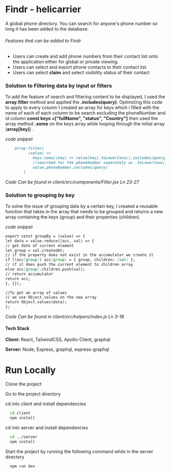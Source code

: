 # Findr - helicarrier

A global phone directory. You can search for anyone's phone number so long it has been added to the database.

###### Features that can be added to Findr

- Users can create and add phone numbers from their contact list onto the application either for global or private viewing.
- Users can select and export phone contacts to their contact list.
- Users can select **claim** and select visibility status of their contact

### Solution to Filtering data by input or filters

To add the feature of search and filtering content to be displayed, I used the **array.filter** method and applied the **.includes(query)**. Optimizing this code to apply to every column I created an array for keys which i filled with the name of each of each column to be search excluding the phoneNumber and id column **const keys =["fullName", "status", "Country"]** then used the array method **.some** on the keys array while looping through the initial array (**array[key]**) .

_code snippet_

```markdown
    array.filter(
          (value) =>
            keys.some((key) => value[key].toLowerCase().includes(query)) ||
            //searched for the phoneNumber seperately as .toLowerCase() does not apply to numbers
            value.phoneNumber.includes(query)
        )
```

_Code Can be found in client/src/components/Filter.jsx Ln 23-27_

### Solution to grouping by key

To solve the issue of grouping data by a certain key, I created a reusable function that takes in the array that needs to be grouped and returns a new array containing the keys (group) and their properties (children).

_code snippet_

```markdown
export const groupBy = (value) => {
let data = value.reduce((acc, val) => {
// get date of current element
let group = val.createdAt;
// if the property does not exist in the accumulator we create it
if (!acc[group]) acc[group] = { group, children: [val] };
// if it does push the current element to children array
else acc[group].children.push(val);
// return accumulator
return acc;
}, {});

//To get an array of values
// we use Object.values on the new array
return Object.values(data);
};
```

_Code Can be found in client/src/helpers/index.js Ln 3-18_

#### Tech Stack

**Client:** React, TailwindCSS, Apollo-Client, graphql

**Server:** Node, Express, graphql, express-graphql

# Run Locally

Clone the project

Go to the project directory

cd into client and install dependencies

```bash
  cd client
  npm install
```

cd into server and install dependencies

```bash
  cd ../server
  npm install
```

Start the project by running the following command while in the server directory

```bash
  npm run dev
```
